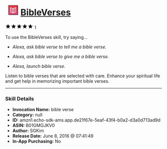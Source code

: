 # &nbsp;<img src="skill_icon" alt="BibleVerses icon" width="36"> [BibleVerses](http://alexa.amazon.com/#skills/amzn1.echo-sdk-ams.app.de21f67e-5eaf-43f4-b0a2-d3a0d713ad9d)
![5 stars](../../images/ic_star_black_18dp_1x.png)![5 stars](../../images/ic_star_black_18dp_1x.png)![5 stars](../../images/ic_star_black_18dp_1x.png)![5 stars](../../images/ic_star_black_18dp_1x.png)![5 stars](../../images/ic_star_black_18dp_1x.png) 1

To use the BibleVerses skill, try saying...

* *Alexa, ask bible verse to tell me a bible verse.*

* *Alexa, ask bible verse to give me a bible verse.*

* *Alexa, launch bible verse.*

Listen to bible verses that are selected with care. Enhance your spiritual life and get help in memorizing important bible verses.

***

### Skill Details

* **Invocation Name:** bible verse
* **Category:** null
* **ID:** amzn1.echo-sdk-ams.app.de21f67e-5eaf-43f4-b0a2-d3a0d713ad9d
* **ASIN:** B01GMGJKV0
* **Author:** SGKim
* **Release Date:** June 8, 2016 @ 07:41:49
* **In-App Purchasing:** No

